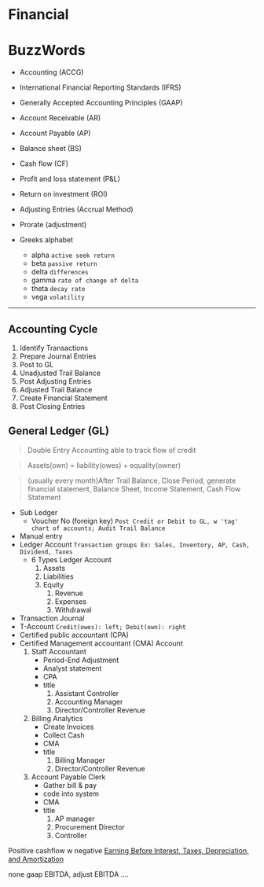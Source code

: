 # Financial


# BuzzWords
- Accounting (ACCG)
- International Financial Reporting Standards (IFRS)
- Generally Accepted Accounting Principles (GAAP)
- Account Receivable (AR)
- Account Payable (AP)
- Balance sheet (BS)
- Cash flow (CF)
- Profit and loss statement (P&L)
- Return on investment (ROI)
- Adjusting Entries (Accrual Method)
- Prorate (adjustment)

- Greeks alphabet
  - alpha `active seek return`
  - beta `passive return`
  - delta `differences`
  - gamma `rate of change of delta`
  - theta `decay rate`
  - vega `volatility`
<hr/>

## Accounting Cycle
1. Identify Transactions
2. Prepare Journal Entries
3. Post to GL
4. Unadjusted Trail Balance
5. Post Adjusting Entries
6. Adjusted Trail Balance
7. Create Financial Statement
8. Post Closing Entries

## General Ledger (GL)
> Double Entry Accounting able to track flow of credit

> Assets(own) = liability(owes) + equality(owner)

> (usually every month)After Trail Balance, Close Period, generate financial statement, Balance Sheet, Income Statement, Cash Flow Statement

  - Sub Ledger
      - Voucher No (foreign key) `Post Credit or Debit to GL, w 'tag' chart of accounts; Audit Trail Balance`
  - Manual entry
  - Ledger Account `Transaction groups Ex: Sales, Inventory, AP, Cash, Dividend, Taxes`
    - 6 Types Ledger Account
        1. Assets
        2. Liabilities
        3. Equity
           1. Revenue
           2. Expenses
           3. Withdrawal
- Transaction Journal
- T-Account `Credit(owes): left; Debit(own): right`
- Certified public accountant (CPA)
- Certified Management accountant (CMA)
Account
    1. Staff Accountant
        - Period-End Adjustment
        - Analyst statement
        - CPA
        - title
            1. Assistant Controller
            2. Accounting Manager
            3. Director/Controller Revenue
    2. Billing Analytics
        - Create Invoices
        - Collect Cash
        - CMA
        - title
            1. Billing Manager
            2. Director/Controller Revenue
    3. Account Payable Clerk
        - Gather bill & pay
        - code into system
        - CMA
        - title
            1. AP manager
            2. Procurement Director
            3. Controller


Positive cashflow w negative [Earning Before Interest, Taxes, Depreciation, and Amortization](EBITDA)

none gaap EBITDA, adjust EBITDA ....